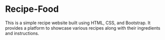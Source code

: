 # Recipe-Food
This is a simple recipe website built using HTML, CSS, and Bootstrap. It provides a platform to showcase various recipes along with their ingredients and instructions.
